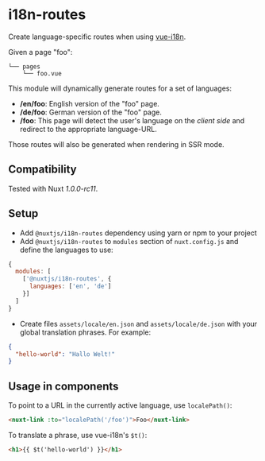 # i18n-routes

Create language-specific routes when using [vue-i18n](https://github.com/kazupon/vue-i18n).

Given a page "foo":
```
└── pages
    └── foo.vue
```
This module will dynamically generate routes for a set of languages:
- **/en/foo**: English version of the "foo" page.
- **/de/foo**: German version of the "foo" page.
- **/foo**: This page will detect the user's language on the *client side* and redirect to the appropriate language-URL.

Those routes will also be generated when rendering in SSR mode.

## Compatibility

Tested with Nuxt *1.0.0-rc11*.

## Setup
- Add `@nuxtjs/i18n-routes` dependency using yarn or npm to your project
- Add `@nuxtjs/i18n-routes` to `modules` section of `nuxt.config.js` and define the languages to use:
```js
{
  modules: [
    ['@nuxtjs/i18n-routes', {
      languages: ['en', 'de']
    }]
  ]
}
```
- Create files `assets/locale/en.json` and `assets/locale/de.json` with your global translation phrases.
For example:
```json
{
  "hello-world": "Hallo Welt!"
}
```

## Usage in components
To point to a URL in the currently active language, use `localePath()`:
```html
<nuxt-link :to="localePath('/foo')">Foo</nuxt-link>
```

To translate a phrase, use vue-i18n's `$t()`:
```html
<h1>{{ $t('hello-world') }}</h1>
```
